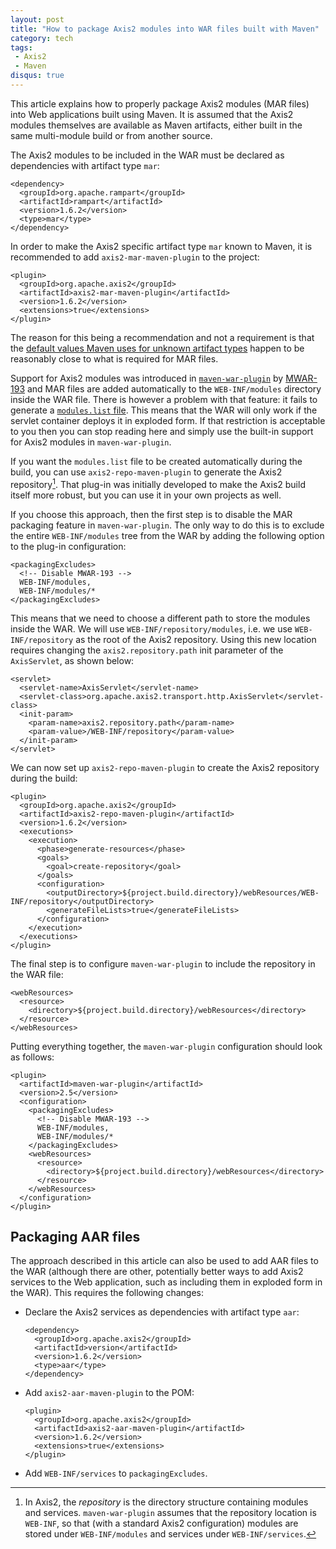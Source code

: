 ```yaml
---
layout: post
title: "How to package Axis2 modules into WAR files built with Maven"
category: tech
tags:
 - Axis2
 - Maven
disqus: true
---
```


This article explains how to properly package Axis2 modules (MAR files) into Web applications
built using Maven. It is assumed that the Axis2 modules themselves are available as Maven artifacts,
either built in the same multi-module build or from another source.

The Axis2 modules to be included in the WAR must be declared as dependencies with artifact type `mar`:

~~~ markup
<dependency>
  <groupId>org.apache.rampart</groupId>
  <artifactId>rampart</artifactId>
  <version>1.6.2</version>
  <type>mar</type>
</dependency>
~~~

In order to make the Axis2 specific artifact type `mar` known to Maven, it is recommended to add
`axis2-mar-maven-plugin` to the project:

~~~ markup
<plugin>
  <groupId>org.apache.axis2</groupId>
  <artifactId>axis2-mar-maven-plugin</artifactId>
  <version>1.6.2</version>
  <extensions>true</extensions>
</plugin>
~~~

The reason for this being a recommendation and not a requirement is that the [default values
Maven uses for unknown artifact types][1] happen to be reasonably close to what is required
for MAR files.

Support for Axis2 modules was introduced in [`maven-war-plugin`][2] by [MWAR-193][3] and MAR files
are added automatically to the `WEB-INF/modules` directory inside the WAR file. There is however a
problem with that feature: it fails to generate a [`modules.list` file][4]. This means that the WAR will
only work if the servlet container deploys it in exploded form. If that restriction is acceptable to you
then you can stop reading here and simply use the built-in support for Axis2 modules in `maven-war-plugin`.

If you want the `modules.list` file to be created automatically during the build, you can use `axis2-repo-maven-plugin`
to generate the Axis2 repository[^1]. That plug-in was initially developed to make the Axis2 build itself more robust,
but you can use it in your own projects as well.

If you choose this approach, then the first step is to disable the MAR packaging feature in `maven-war-plugin`.
The only way to do this is to exclude the entire `WEB-INF/modules` tree from the WAR by adding 
the following option to the plug-in configuration:

~~~ markup
<packagingExcludes>
  <!-- Disable MWAR-193 -->
  WEB-INF/modules,
  WEB-INF/modules/*
</packagingExcludes>
~~~

This means that we need to choose a different path to store the modules inside the WAR. We will use
`WEB-INF/repository/modules`, i.e. we use `WEB-INF/repository` as the root of the Axis2 repository.
Using this new location requires changing the `axis2.repository.path` init parameter of the
`AxisServlet`, as shown below:

~~~ markup
<servlet>
  <servlet-name>AxisServlet</servlet-name>
  <servlet-class>org.apache.axis2.transport.http.AxisServlet</servlet-class>
  <init-param>
    <param-name>axis2.repository.path</param-name>
    <param-value>/WEB-INF/repository</param-value>
  </init-param>
</servlet>
~~~

We can now set up `axis2-repo-maven-plugin` to create the Axis2 repository during the build:

~~~ markup
<plugin>
  <groupId>org.apache.axis2</groupId>
  <artifactId>axis2-repo-maven-plugin</artifactId>
  <version>1.6.2</version>
  <executions>
    <execution>
      <phase>generate-resources</phase>
      <goals>
        <goal>create-repository</goal>
      </goals>
      <configuration>
        <outputDirectory>${project.build.directory}/webResources/WEB-INF/repository</outputDirectory>
        <generateFileLists>true</generateFileLists>
      </configuration>
    </execution>
  </executions>
</plugin>
~~~

The final step is to configure `maven-war-plugin` to include the repository in the WAR file:

~~~ markup
<webResources>
  <resource>
    <directory>${project.build.directory}/webResources</directory>
  </resource>
</webResources>
~~~

Putting everything together, the `maven-war-plugin` configuration should look as follows: 

~~~ markup
<plugin>
  <artifactId>maven-war-plugin</artifactId>
  <version>2.5</version>
  <configuration>
    <packagingExcludes>
      <!-- Disable MWAR-193 -->
      WEB-INF/modules,
      WEB-INF/modules/*
    </packagingExcludes>
    <webResources>
      <resource>
        <directory>${project.build.directory}/webResources</directory>
      </resource>
    </webResources>
  </configuration>
</plugin>
~~~

## Packaging AAR files

The approach described in this article can also be used to add AAR files to the WAR (although there are
other, potentially better ways to add Axis2 services to the Web application, such as including them in exploded form in the WAR).
This requires the following changes:

*   Declare the Axis2 services as dependencies with artifact type `aar`:

    ~~~ markup
    <dependency>
      <groupId>org.apache.axis2</groupId>
      <artifactId>version</artifactId>
      <version>1.6.2</version>
      <type>aar</type>
    </dependency>
    ~~~

*   Add `axis2-aar-maven-plugin` to the POM:

    ~~~ markup
    <plugin>
      <groupId>org.apache.axis2</groupId>
      <artifactId>axis2-aar-maven-plugin</artifactId>
      <version>1.6.2</version>
      <extensions>true</extensions>
    </plugin>
    ~~~

*   Add `WEB-INF/services` to `packagingExcludes`.


[^1]: In Axis2, the *repository* is the directory structure containing modules and services. `maven-war-plugin` assumes
      that the repository location is `WEB-INF`, so that (with a standard Axis2 configuration) modules are stored under
      `WEB-INF/modules` and services under `WEB-INF/services`.

[1]: /2015/01/10/maven-undefined-artifact-types.html
[2]: http://maven.apache.org/plugins/maven-war-plugin/
[3]: https://jira.codehaus.org/browse/MWAR-193
[4]: http://axis.apache.org/axis2/java/core/docs/app_server.html